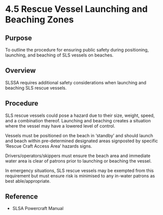 # 4.5 Rescue Vessel Launching and Beaching Zones

## Purpose

To outline the procedure for ensuring public safety during positioning, launching, and beaching of SLS vessels on beaches.

## Overview

SLSSA requires additional safety considerations when launching and beaching SLS rescue vessels.

## Procedure

SLS rescue vessels could pose a hazard due to their size, weight, speed, and a combination thereof. Launching and beaching creates a situation where the vessel may have a lowered level of control.

Vessels must be positioned on the beach in ‘standby’ and should launch and beach within pre-determined designated areas signposted by specific ‘Rescue Craft Access Area’ hazards signs.

Drivers/operators/skippers must ensure the beach area and immediate water area is clear of patrons prior to launching or beaching the vessel.

In emergency situations, SLS rescue vessels may be exempted from this requirement but must ensure risk is minimised to any in-water patrons as best able/appropriate.

## Reference

- SLSA Powercraft Manual